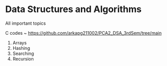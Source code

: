 # Data Structures and Algorithms
All important topics 

C codes ~ https://github.com/arkapg211002/PCA2_DSA_3rdSem/tree/main

1. Arrays
2. Hashing
3. Searching
4. Recursion
